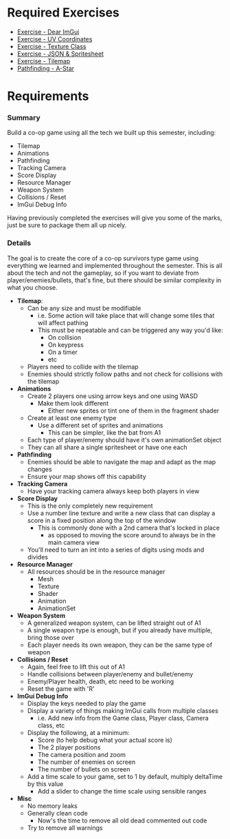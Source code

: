 
# Required Exercises

- [Exercise - Dear ImGui](../Files/Exercises/Exercise%20-%20Dear%20ImGui.md)
- [Exercise - UV Coordinates](../Files/Exercises/Exercise%20-%20UV%20Coordinates.md)
- [Exercise - Texture Class](../Files/Exercises/Exercise%20-%20Texture%20Class.md)
- [Exercise - JSON & Spritesheet](../Files/Exercises/Exercise%20-%20JSON%20&%20Spritesheet.md)
- [Exercise - Tilemap](../Files/Exercises/Exercise%20-%20Tilemap.md)
- [Pathfinding - A-Star](../Files/Gameplay/Pathfinding%20-%20A-Star.md)

# Requirements

### Summary

Build a co-op game using all the tech we built up this semester, including:
- Tilemap
- Animations
- Pathfinding
- Tracking Camera
- Score Display
- Resource Manager
- Weapon System
- Collisions / Reset
- ImGui Debug Info

Having previously completed the exercises will give you some of the marks, just be sure to package them all up nicely.

### Details

The goal is to create the core of a co-op survivors type game using everything we learned and implemented throughout the semester. This is all about the tech and not the gameplay, so if you want to deviate from player/enemies/bullets, that's fine, but there should be similar complexity in what you choose.

- **Tilemap**:
	- Can be any size and must be modifiable
		- i.e. Some action will take place that will change some tiles that will affect pathing
		- This must be repeatable and can be triggered any way you'd like:
			- On collision
			- On keypress
			- On a timer
			- etc
	- Players need to collide with the tilemap
	- Enemies should strictly follow paths and not check for collisions with the tilemap
- **Animations**
	- Create 2 players one using arrow keys and one using WASD
		- Make them look different
			- Either new sprites or tint one of them in the fragment shader
	- Create at least one enemy type
		- Use a different set of sprites and animations
			- This can be simpler, like the bat from A1
	- Each type of player/enemy should have it's own animationSet object
	- They can all share a single spritesheet or have one each
- **Pathfinding**
	- Enemies should be able to navigate the map and adapt as the map changes
	- Ensure your map shows off this capability
- **Tracking Camera**
	- Have your tracking camera always keep both players in view
- **Score Display**
	- This is the only completely new requirement
	- Use a number line texture and write a new class that can display a score in a fixed position along the top of the window
		- This is commonly done with a 2nd camera that's locked in place
			- as opposed to moving the score around to always be in the main camera view
	- You'll need to turn an int into a series of digits using mods and divides
- **Resource Manager**
	- All resources should be in the resource manager
		- Mesh
		- Texture
		- Shader
		- Animation
		- AnimationSet
- **Weapon System**
	- A generalized weapon system, can be lifted straight out of A1
	- A single weapon type is enough, but if you already have multiple, bring those over
	- Each player needs its own weapon, they can be the same type of weapon
- **Collisions / Reset**
	- Again, feel free to lift this out of A1
	- Handle collisions between player/enemy and bullet/enemy
	- Enemy/Player health, death, etc need to be working
	- Reset the game with 'R'
- **ImGui Debug Info**
	- Display the keys needed to play the game
	- Display a variety of things making ImGui calls from multiple classes
		- i.e. Add new info from the Game class, Player class, Camera class, etc
	- Display the following, at a minimum:
		- Score (to help debug what your actual score is)
		- The 2 player positions
		- The camera position and zoom
		- The number of enemies on screen
		- The number of bullets on screen
	- Add a time scale to your game, set to 1 by default, multiply deltaTime by this value
		- Add a slider to change the time scale using sensible ranges
- **Misc**
	- No memory leaks
	- Generally clean code
		- Now's the time to remove all old dead commented out code
	- Try to remove all warnings
